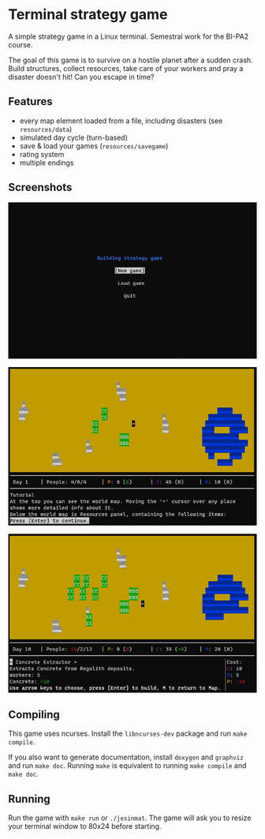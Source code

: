 # Terminal strategy game
A simple strategy game in a Linux terminal. Semestral work for the BI-PA2 course.

The goal of this game is to survive on a hostile planet after a sudden crash. Build structures, collect resources, take care of your workers and pray a disaster doesn't hit! Can you escape in time?

## Features

- every map element loaded from a file, including disasters (see `resources/data`)
- simulated day cycle (turn-based)
- save & load your games (`resources/savegame`)
- rating system
- multiple endings

## Screenshots

![Main menu](img/menu.PNG "Main menu")

![First day](img/start.PNG "First day")

![Gameplay](img/lategame.PNG "Gameplay")

## Compiling

This game uses ncurses. Install the `libncurses-dev` package and run `make compile`.

If you also want to generate documentation, install `doxygen` and `graphviz` and run `make doc`.
Running `make` is equivalent to running `make compile` and `make doc`.

## Running

Run the game with `make run` or `./jesinmat`. The game will ask you to resize your terminal window to 80x24 before starting. 